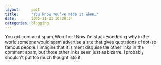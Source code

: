 ```yaml
---
layout:     post
title:      "You know you’ve made it when…"
date:       2005-11-21 10:38:34
categories: blogging
---
```

You get comment spam. Woo-hoo! Now I'm stuck wondering why in the world someone would spam advertise a site that gives quotations of not-so famous people. I imagine that it is ment disguise the other links in the comment spam, but those other links seem just as bizarre. I probably shouldn't put too much thought into it.
